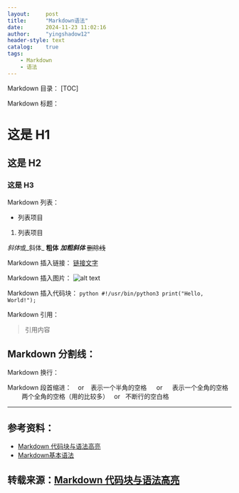 ```yaml
---
layout:     post
title:      "Markdown语法"
date:       2024‎-‎11‎-‎23‎ ‏‎11:02:16
author:     "yingshadow12"
header-style: text
catalog:    true
tags:
    - Markdown
    - 语法
---
```

Markdown 目录：
[TOC]

Markdown 标题：
# 这是 H1
## 这是 H2
### 这是 H3

Markdown 列表：
- 列表项目
1. 列表项目

*斜体*或_斜体_
**粗体**
***加粗斜体***
~~删除线~~

Markdown 插入链接：
[链接文字](链接网址 "标题")

Markdown 插入图片：
![alt text](/path/to/img.jpg "Title")

Markdown 插入代码块：
    ```python
    #!/usr/bin/python3
    print("Hello, World!");
    ```

Markdown 引用：
> 引用内容

Markdown 分割线：
---

Markdown 换行：
<br>

Markdown 段首缩进：
&ensp; or &#8194; 表示一个半角的空格
&emsp; or &#8195;  表示一个全角的空格
&emsp;&emsp; 两个全角的空格（用的比较多）
&nbsp; or &#160; 不断行的空白格

---------------------------------------

## 参考资料：
- [Markdown 代码块与语法高亮](https://www.jianshu.com/p/65ab196bef04)
- [Markdown基本语法](https://www.jianshu.com/p/191d1e21f7ed)

## 转载来源：[Markdown 代码块与语法高亮](https://www.jianshu.com/p/65ab196bef04)
